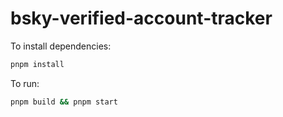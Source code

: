 # bsky-verified-account-tracker

To install dependencies:

```bash
pnpm install
```

To run:

```bash
pnpm build && pnpm start
```
